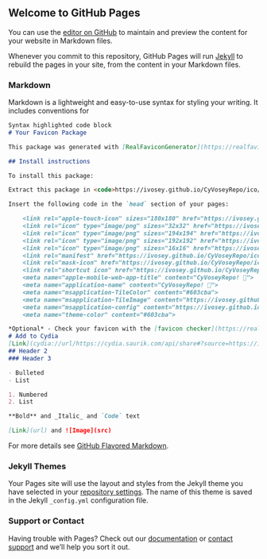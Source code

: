## Welcome to GitHub Pages

You can use the [editor on GitHub](https://github.com/iVosey/CyVoseyRepo/edit/main/README.md) to maintain and preview the content for your website in Markdown files.

Whenever you commit to this repository, GitHub Pages will run [Jekyll](https://jekyllrb.com/) to rebuild the pages in your site, from the content in your Markdown files.

### Markdown

Markdown is a lightweight and easy-to-use syntax for styling your writing. It includes conventions for

```markdown
Syntax highlighted code block
# Your Favicon Package

This package was generated with [RealFaviconGenerator](https://realfavicongenerator.net/) [v0.16](https://realfavicongenerator.net/change_log#v0.16)

## Install instructions

To install this package:

Extract this package in <code>https://ivosey.github.io/CyVoseyRepo/ico/</code>. For example, you should be able to access a file named <code>https://ivosey.github.io/CyVoseyRepo/ico/favicon.ico</code>.

Insert the following code in the `head` section of your pages:

    <link rel="apple-touch-icon" sizes="180x180" href="https://ivosey.github.io/CyVoseyRepo/ico/apple-touch-icon.png">
    <link rel="icon" type="image/png" sizes="32x32" href="https://ivosey.github.io/CyVoseyRepo/ico/favicon-32x32.png">
    <link rel="icon" type="image/png" sizes="194x194" href="https://ivosey.github.io/CyVoseyRepo/ico/favicon-194x194.png">
    <link rel="icon" type="image/png" sizes="192x192" href="https://ivosey.github.io/CyVoseyRepo/ico/android-chrome-192x192.png">
    <link rel="icon" type="image/png" sizes="16x16" href="https://ivosey.github.io/CyVoseyRepo/ico/favicon-16x16.png">
    <link rel="manifest" href="https://ivosey.github.io/CyVoseyRepo/ico/site.webmanifest">
    <link rel="mask-icon" href="https://ivosey.github.io/CyVoseyRepo/ico/safari-pinned-tab.svg" color="#603cba">
    <link rel="shortcut icon" href="https://ivosey.github.io/CyVoseyRepo/ico/favicon.ico">
    <meta name="apple-mobile-web-app-title" content="CyVoseyRepo! ">
    <meta name="application-name" content="CyVoseyRepo! ">
    <meta name="msapplication-TileColor" content="#603cba">
    <meta name="msapplication-TileImage" content="https://ivosey.github.io/CyVoseyRepo/ico/mstile-144x144.png">
    <meta name="msapplication-config" content="https://ivosey.github.io/CyVoseyRepo/ico/browserconfig.xml">
    <meta name="theme-color" content="#603cba">

*Optional* - Check your favicon with the [favicon checker](https://realfavicongenerator.net/favicon_checker)
# Add to Cydia
[Link](cydia://url/https://cydia.saurik.com/api/share#?source=https://ivosey.github.io/CyVoseyRepo/)
## Header 2
### Header 3

- Bulleted
- List

1. Numbered
2. List

**Bold** and _Italic_ and `Code` text

[Link](url) and ![Image](src)
```

For more details see [GitHub Flavored Markdown](https://guides.github.com/features/mastering-markdown/).

### Jekyll Themes

Your Pages site will use the layout and styles from the Jekyll theme you have selected in your [repository settings](https://github.com/iVosey/CyVoseyRepo/settings). The name of this theme is saved in the Jekyll `_config.yml` configuration file.

### Support or Contact

Having trouble with Pages? Check out our [documentation](https://docs.github.com/categories/github-pages-basics/) or [contact support](https://support.github.com/contact) and we’ll help you sort it out.

